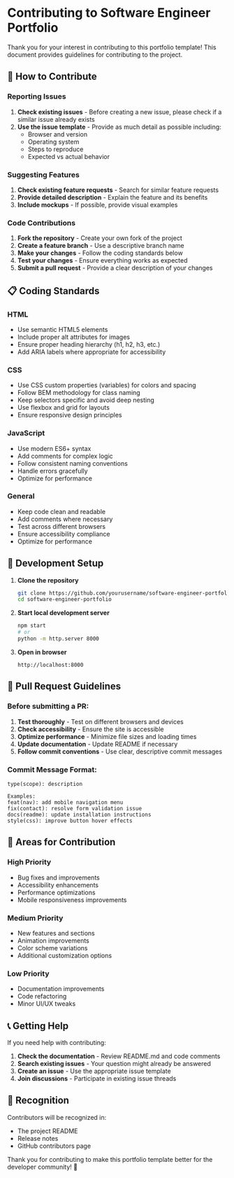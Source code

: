 # Contributing to Software Engineer Portfolio

Thank you for your interest in contributing to this portfolio template! This document provides guidelines for contributing to the project.

## 🤝 How to Contribute

### Reporting Issues

1. **Check existing issues** - Before creating a new issue, please check if a similar issue already exists
2. **Use the issue template** - Provide as much detail as possible including:
   - Browser and version
   - Operating system
   - Steps to reproduce
   - Expected vs actual behavior

### Suggesting Features

1. **Check existing feature requests** - Search for similar feature requests
2. **Provide detailed description** - Explain the feature and its benefits
3. **Include mockups** - If possible, provide visual examples

### Code Contributions

1. **Fork the repository** - Create your own fork of the project
2. **Create a feature branch** - Use a descriptive branch name
3. **Make your changes** - Follow the coding standards below
4. **Test your changes** - Ensure everything works as expected
5. **Submit a pull request** - Provide a clear description of your changes

## 📋 Coding Standards

### HTML
- Use semantic HTML5 elements
- Include proper alt attributes for images
- Ensure proper heading hierarchy (h1, h2, h3, etc.)
- Add ARIA labels where appropriate for accessibility

### CSS
- Use CSS custom properties (variables) for colors and spacing
- Follow BEM methodology for class naming
- Keep selectors specific and avoid deep nesting
- Use flexbox and grid for layouts
- Ensure responsive design principles

### JavaScript
- Use modern ES6+ syntax
- Add comments for complex logic
- Follow consistent naming conventions
- Handle errors gracefully
- Optimize for performance

### General
- Keep code clean and readable
- Add comments where necessary
- Test across different browsers
- Ensure accessibility compliance
- Optimize for performance

## 🚀 Development Setup

1. **Clone the repository**
   ```bash
   git clone https://github.com/yourusername/software-engineer-portfolio.git
   cd software-engineer-portfolio
   ```

2. **Start local development server**
   ```bash
   npm start
   # or
   python -m http.server 8000
   ```

3. **Open in browser**
   ```
   http://localhost:8000
   ```

## 📝 Pull Request Guidelines

### Before submitting a PR:

1. **Test thoroughly** - Test on different browsers and devices
2. **Check accessibility** - Ensure the site is accessible
3. **Optimize performance** - Minimize file sizes and loading times
4. **Update documentation** - Update README if necessary
5. **Follow commit conventions** - Use clear, descriptive commit messages

### Commit Message Format:
```
type(scope): description

Examples:
feat(nav): add mobile navigation menu
fix(contact): resolve form validation issue
docs(readme): update installation instructions
style(css): improve button hover effects
```

## 🎯 Areas for Contribution

### High Priority
- Bug fixes and improvements
- Accessibility enhancements
- Performance optimizations
- Mobile responsiveness improvements

### Medium Priority
- New features and sections
- Animation improvements
- Color scheme variations
- Additional customization options

### Low Priority
- Documentation improvements
- Code refactoring
- Minor UI/UX tweaks

## 📞 Getting Help

If you need help with contributing:

1. **Check the documentation** - Review README.md and code comments
2. **Search existing issues** - Your question might already be answered
3. **Create an issue** - Use the appropriate issue template
4. **Join discussions** - Participate in existing issue threads

## 🙏 Recognition

Contributors will be recognized in:
- The project README
- Release notes
- GitHub contributors page

Thank you for contributing to make this portfolio template better for the developer community! 🎉 
